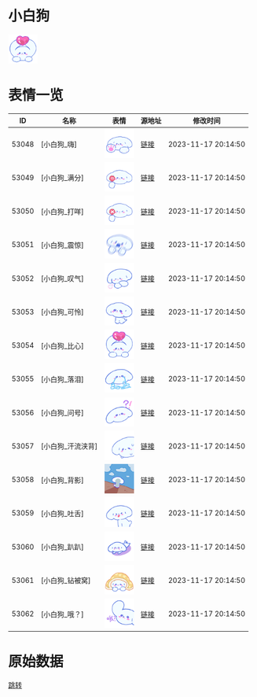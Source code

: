 # 小白狗

<img src="./cover.png" height="60" alt="cover" />

# 表情一览

|ID|名称|表情|源地址|修改时间|
|----|----|----|----|----|
|53048|[小白狗_嗨]|<img src="./pic/053048_%5B小白狗_嗨%5D.png" height="60" alt="嗨"/>|[链接](https://i0.hdslb.com/bfs/garb/b768b748a79e146b8bd4d212f56b5662a6dcabef.png)|2023-11-17 20:14:50|
|53049|[小白狗_满分]|<img src="./pic/053049_%5B小白狗_满分%5D.png" height="60" alt="满分"/>|[链接](https://i0.hdslb.com/bfs/garb/2675d3a597da7baeeff9a83e244992c3f38abe2d.png)|2023-11-17 20:14:50|
|53050|[小白狗_打咩]|<img src="./pic/053050_%5B小白狗_打咩%5D.png" height="60" alt="打咩"/>|[链接](https://i0.hdslb.com/bfs/garb/8702a3d9c9d089dd7c57ff225c8b1e32f68627dc.png)|2023-11-17 20:14:50|
|53051|[小白狗_震惊]|<img src="./pic/053051_%5B小白狗_震惊%5D.png" height="60" alt="震惊"/>|[链接](https://i0.hdslb.com/bfs/garb/f3caf89bbbc26de7a6008a11e8bc87d825e93d18.png)|2023-11-17 20:14:50|
|53052|[小白狗_叹气]|<img src="./pic/053052_%5B小白狗_叹气%5D.png" height="60" alt="叹气"/>|[链接](https://i0.hdslb.com/bfs/garb/139a42e3ba9b9e00545e3069b816458d22a670ae.png)|2023-11-17 20:14:50|
|53053|[小白狗_可怜]|<img src="./pic/053053_%5B小白狗_可怜%5D.png" height="60" alt="可怜"/>|[链接](https://i0.hdslb.com/bfs/garb/0453ad3a9db3a8df9a9ec15f42abb8e59ec9f06b.png)|2023-11-17 20:14:50|
|53054|[小白狗_比心]|<img src="./pic/053054_%5B小白狗_比心%5D.png" height="60" alt="比心"/>|[链接](https://i0.hdslb.com/bfs/garb/2f86540e8b9b7cd8f30cd5e24b8601accb97cdee.png)|2023-11-17 20:14:50|
|53055|[小白狗_落泪]|<img src="./pic/053055_%5B小白狗_落泪%5D.png" height="60" alt="落泪"/>|[链接](https://i0.hdslb.com/bfs/garb/474ecc0e642552470d5a4bdf5af4b9db11f763e1.png)|2023-11-17 20:14:50|
|53056|[小白狗_问号]|<img src="./pic/053056_%5B小白狗_问号%5D.png" height="60" alt="问号"/>|[链接](https://i0.hdslb.com/bfs/garb/0e2bc09187a722c13e6a5cdf20d22c2e1ffa9e93.png)|2023-11-17 20:14:50|
|53057|[小白狗_汗流浃背]|<img src="./pic/053057_%5B小白狗_汗流浃背%5D.png" height="60" alt="汗流浃背"/>|[链接](https://i0.hdslb.com/bfs/garb/f21f3f6bfd326cfd937c3d325f524db4b2086ed4.png)|2023-11-17 20:14:50|
|53058|[小白狗_背影]|<img src="./pic/053058_%5B小白狗_背影%5D.png" height="60" alt="背影"/>|[链接](https://i0.hdslb.com/bfs/garb/0831649fa17122e0e9109d67b4f93e4828643296.png)|2023-11-17 20:14:50|
|53059|[小白狗_吐舌]|<img src="./pic/053059_%5B小白狗_吐舌%5D.png" height="60" alt="吐舌"/>|[链接](https://i0.hdslb.com/bfs/garb/0b6612becde4c0b34eaa78d2d75c2088ff74ebc5.png)|2023-11-17 20:14:50|
|53060|[小白狗_趴趴]|<img src="./pic/053060_%5B小白狗_趴趴%5D.png" height="60" alt="趴趴"/>|[链接](https://i0.hdslb.com/bfs/garb/c7a3695b19d19085843faabbb0ea2ad3221751f3.png)|2023-11-17 20:14:50|
|53061|[小白狗_钻被窝]|<img src="./pic/053061_%5B小白狗_钻被窝%5D.png" height="60" alt="钻被窝"/>|[链接](https://i0.hdslb.com/bfs/garb/57e4ca4c6da46226f1c6975ab30a3146013eced1.png)|2023-11-17 20:14:50|
|53062|[小白狗_哦？]|<img src="./pic/053062_%5B小白狗_哦？%5D.png" height="60" alt="哦？"/>|[链接](https://i0.hdslb.com/bfs/garb/6f9cee25220b64389c64100a22003d7885f6723b.png)|2023-11-17 20:14:50|

# 原始数据

[跳转](./raw.json)

